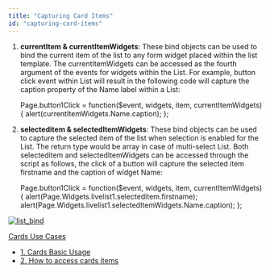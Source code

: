 ```yaml
---
title: "Capturing Card Items"
id: "capturing-card-items"
---
```


1. **currentItem & currentItemWidgets**: These bind objects can be used to bind the current item of the list to any form widget placed within the list template. The currentItemWidgets can be accessed as the fourth argument of the events for widgets within the List. For example, button click event within List will result in the following code will capture the caption property of the Name label within a List:
    
    Page.button1Click = function($event, widgets, item, currentItemWidgets) {
            alert(currentItemWidgets.Name.caption);
        };
    
2. **selecteditem & selectedItemWidgets**: These bind objects can be used to capture the selected item of the list when selection is enabled for the List. The return type would be array in case of multi-select List. Both selecteditem and selectedItemWidgets can be accessed through the script as follows, the click of a button will capture the selected item firstname and the caption of widget Name:
    
    Page.button1Click = function($event, widgets, item, currentItemWidgets) {
            alert(Page.Widgets.livelist1.selecteditem.firstname);
            alert(Page.Widgets.livelist1.selectedItemWidgets.Name.caption);
        };
    

[![list_bind](/learn/assets/list_bind.png)](/learn/assets/list_bind.png)

[Cards Use Cases](/learn/app-development/widgets/datalive/cards/card-use-cases/)

- [1. Cards Basic Usage](/learn/app-development/widgets/datalive/cards/card-basic-usage/)
- [2. How to access cards items](/learn/how-tos/capturing-card-items/)
